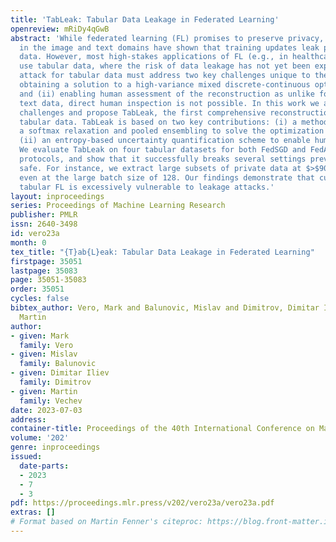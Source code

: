 ```yaml
---
title: 'TabLeak: Tabular Data Leakage in Federated Learning'
openreview: mRiDy4qGwB
abstract: 'While federated learning (FL) promises to preserve privacy, recent works
  in the image and text domains have shown that training updates leak private client
  data. However, most high-stakes applications of FL (e.g., in healthcare and finance)
  use tabular data, where the risk of data leakage has not yet been explored. A successful
  attack for tabular data must address two key challenges unique to the domain: (i)
  obtaining a solution to a high-variance mixed discrete-continuous optimization problem,
  and (ii) enabling human assessment of the reconstruction as unlike for image and
  text data, direct human inspection is not possible. In this work we address these
  challenges and propose TabLeak, the first comprehensive reconstruction attack on
  tabular data. TabLeak is based on two key contributions: (i) a method which leverages
  a softmax relaxation and pooled ensembling to solve the optimization problem, and
  (ii) an entropy-based uncertainty quantification scheme to enable human assessment.
  We evaluate TabLeak on four tabular datasets for both FedSGD and FedAvg training
  protocols, and show that it successfully breaks several settings previously deemed
  safe. For instance, we extract large subsets of private data at $>$90% accuracy
  even at the large batch size of 128. Our findings demonstrate that current high-stakes
  tabular FL is excessively vulnerable to leakage attacks.'
layout: inproceedings
series: Proceedings of Machine Learning Research
publisher: PMLR
issn: 2640-3498
id: vero23a
month: 0
tex_title: "{T}ab{L}eak: Tabular Data Leakage in Federated Learning"
firstpage: 35051
lastpage: 35083
page: 35051-35083
order: 35051
cycles: false
bibtex_author: Vero, Mark and Balunovic, Mislav and Dimitrov, Dimitar Iliev and Vechev,
  Martin
author:
- given: Mark
  family: Vero
- given: Mislav
  family: Balunovic
- given: Dimitar Iliev
  family: Dimitrov
- given: Martin
  family: Vechev
date: 2023-07-03
address: 
container-title: Proceedings of the 40th International Conference on Machine Learning
volume: '202'
genre: inproceedings
issued:
  date-parts:
  - 2023
  - 7
  - 3
pdf: https://proceedings.mlr.press/v202/vero23a/vero23a.pdf
extras: []
# Format based on Martin Fenner's citeproc: https://blog.front-matter.io/posts/citeproc-yaml-for-bibliographies/
---
```

